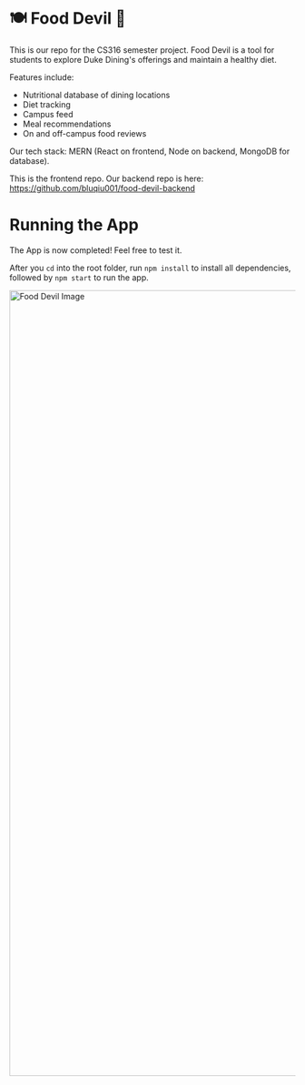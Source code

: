 # 🍽️ Food Devil 💙
This is our repo for the CS316 semester project. Food Devil is a tool for students to explore Duke Dining's offerings and maintain a healthy diet.

Features include: 
* Nutritional database of dining locations
* Diet tracking
* Campus feed
* Meal recommendations
* On and off-campus food reviews

Our tech stack: MERN (React on frontend, Node on backend, MongoDB for database).

This is the frontend repo. Our backend repo is here: https://github.com/bluqiu001/food-devil-backend

# Running the App
The App is now completed! Feel free to test it.

After you `cd` into the root folder, run `npm install` to install all dependencies, followed by `npm start` to run the app.

<img width="1381" alt="Food Devil Image" src="https://user-images.githubusercontent.com/44830071/204692159-f68a9c4d-c43c-417d-bb6d-f43ad58a9d94.png">


